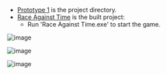 - [Prototype 1](Prototype%201) is the project directory.
- [Race Against Time](Race%20Against%20Time) is the built project:
  - Run 'Race Against Time.exe' to start the game. 

![image](https://github.com/user-attachments/assets/805c3095-264c-43be-b2b8-698816e4ce9f)

![image](https://github.com/user-attachments/assets/407bdbad-50c6-4d18-a872-5715cc318b53)

![image](https://github.com/user-attachments/assets/ec7f68e8-eddb-4a35-be7e-993a899d2a23)


